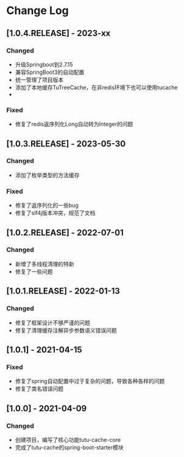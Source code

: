 # Change Log


## [1.0.4.RELEASE] - 2023-xx

### Changed
- 升级Springboot到2.7.15
- 兼容SpringBoot3的自动配置
- 统一管理了项目版本
- 添加了本地缓存TuTreeCache，在非redis环境下也可以使用tucache
-
### Fixed
- 修复了redis返序列化Long自动转为Integer的问题


## [1.0.3.RELEASE] - 2023-05-30

### Changed
- 添加了枚举类型的方法缓存
### Fixed
- 修复了返序列化的一些bug
- 修复了slf4j版本冲突，规范了文档

## [1.0.2.RELEASE] - 2022-07-01

### Changed
- 新增了多线程清理的特新
- 修复了一些问题

## [1.0.1.RELEASE] - 2022-01-13

### Changed
- 修复了框架设计不够严谨的问题
- 修复了清理缓存注解异步参数语义错误问题


## [1.0.1] - 2021-04-15

### Fixed
- 修复了spring自动配置中过于复杂的问题，导致各种各样的问题
- 修复了类名错误问题


## [1.0.0] - 2021-04-09

### Changed
- 创建项目，编写了核心功能tutu-cache-core
- 完成了tutu-cache的spring-boot-starter模块